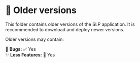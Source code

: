 # 💾 Older versions

This folder contains older versions of the SLP application. It is reccommended to download and deploy newer versions.

Older versions may contain:


🐞 **Bugs:** ✅ Yes  
✨ **Less Features:** 🚀 Yes  
